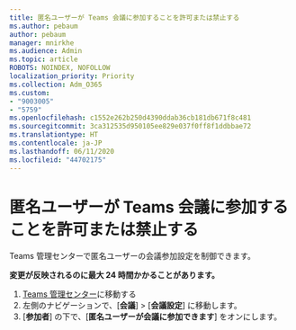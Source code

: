 ```yaml
---
title: 匿名ユーザーが Teams 会議に参加することを許可または禁止する
ms.author: pebaum
author: pebaum
manager: mnirkhe
ms.audience: Admin
ms.topic: article
ROBOTS: NOINDEX, NOFOLLOW
localization_priority: Priority
ms.collection: Adm_O365
ms.custom:
- "9003005"
- "5759"
ms.openlocfilehash: c1552e262b250d4390ddab36cb181db671f8c481
ms.sourcegitcommit: 3ca312535d950105ee829e037f0ff8f1ddbbae72
ms.translationtype: HT
ms.contentlocale: ja-JP
ms.lasthandoff: 06/11/2020
ms.locfileid: "44702175"
---
```

# <a name="allow-or-prevent-anonymous-users-from-joining-teams-meetings"></a>匿名ユーザーが Teams 会議に参加することを許可または禁止する

Teams 管理センターで匿名ユーザーの会議参加設定を制御できます。

**変更が反映されるのに最大 24 時間かかることがあります。**

1.  [Teams 管理センター](https://admin.teams.microsoft.com)に移動する
2.  左側のナビゲーションで、[**会議**]  >  [**会議設定**] に移動します。
3.  [**参加者**] の下で、[**匿名ユーザーが会議に参加できます**] をオンにします。
